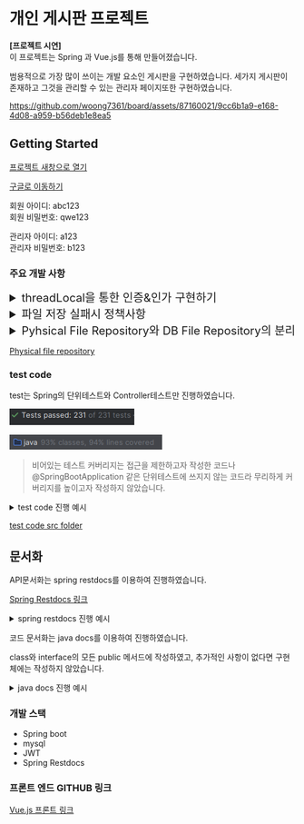 
# 개인 게시판 프로젝트

**[프로젝트 시연]**  
이 프로젝트는 Spring 과 Vue.js를 통해 만들어졌습니다.

범용적으로 가장 많이 쓰이는 개발 요소인 게시판을 구현하였습니다. 
세가지 게시판이 존재하고 그것을 관리할 수 있는 관리자 페이지또한 구현하였습니다.

https://github.com/woong7361/board/assets/87160021/9cc6b1a9-e168-4d08-a959-b56deb1e8ea5


## Getting Started
<a href="http://13.125.211.168/" target="_blank">프로젝트 새창으로 열기</a>

<a href="https://www.google.co.kr/" target="_blank"> 구글로 이동하기 </a>


회원 아이디: abc123   
회원 비밀번호: qwe123

관리자 아이디: a123  
관리자 비밀번호: b123

### 주요 개발 사항

<details>
    <summary style="font-size: 20px"> threadLocal을 통한 인증&인가 구현하기</summary>

프레임워크 없이 인증 과정을 구현하다보니 Spring Security에서 영감을 얻어 ThreadLocal을 사용해  내가 필요한 부분까지 Security와 비슷하게 구현하게 되었다.

1. #### Thread Local을 사용하기 위해 wrapping 저장소인 AuthenticationHolder 생성과 인증 wrapper 객체 생성
   ```
    /**
     * 인증된 회원 보관소
     */
     public class AuthenticationHolder {
     private static final ThreadLocal<Principal> threadLocal = ThreadLocal.withInitial(() -> null);

       /**
        * 인증된 회원 주입
        *
        * @param principal 인증된 회원
        */
       public static void setPrincipal(Principal principal) {
           threadLocal.set(principal);
       }

       /**
        * 인증된 회원 가져오기
        *
        * @return 인증된 회원
        */
       public static Principal getPrincipal() {
           return threadLocal.get();
       }
   
      ...
   }
   ```
   
   - <a href="https://github.com/woong7361/board/blob/main/src/main/java/com/example/notice/auth/AuthenticationHolder.java" target="_blank">AuthenticationHolder - threadLocal Wrapping Class</a>
   - <a href="https://github.com/woong7361/board/blob/main/src/main/java/com/example/notice/auth/principal/Principal.java" target="_blank">Principal - Holder에 저장되는 인증 객체</a>
   
2. #### Thread Local이 Thread Safe를 확인하기 위해 Thread test 진행

   ```
   @DisplayName("로컬 스레드마다 다른 값 확인")
        @Test
        public void multiThread() throws Exception{
            //given
            ## 100개의 스레드풀
            ExecutorService executorService = Executors.newFixedThreadPool(100);

            ## 10000번의 작업 진행
            int threadCount = 10000; 
            CountDownLatch latch = new CountDownLatch(threadCount);

            List<Long> memberIds = new ArrayList<>();
            List<Long> results = new CopyOnWriteArrayList<>();

            //when
            for (long i = 0; i < threadCount; i++) {
                memberIds.add(i);

                Member member = Member.builder()
                        .memberId(i)
                        .build();
                Principal<Member> principal = new MemberPrincipal(member);

                executorService.submit(() -> {
                    try {
                        AuthenticationHolder.setPrincipal(principal);
                        Principal<Member> savedPrincipal = AuthenticationHolder.getPrincipal();
                        long savedMemberId = savedPrincipal.getAuthentication().getMemberId();

                        results.add(savedMemberId);
                    } finally {
                        latch.countDown();
                    }
                });
            }
            latch.await();

            //then
            memberIds.sort((t1, t2) -> (int) (t1 - t2));
            results.sort((t1, t2) -> (int) (t1 - t2));
            assertThat(memberIds).usingRecursiveComparison().isEqualTo(results);
        }
   ```
   - <a href="https://github.com/woong7361/board/blob/5ac16d321fcd836cf585a918006657608bbc8c0e/src/test/java/com/example/notice/auth/AuthenticationHolderTest.java#L60C1-L99C10" target="_blank">test code 링크</a>

3. #### intercepter와 JWT를 사용해 인증과 인가 구현
   ```
   인증 과정
    /**
     * JWT를 통해 인증 과정을 진행한다.
     * @apiNote token이 없다면 비회원으로, 있다면 회원으로 다음 interceptor로 진행한다.
     */
    @Override
    public boolean preHandle(HttpServletRequest request, HttpServletResponse response, Object handler) throws Exception {
        if (request.getMethod().equals(PathMethod.OPTIONS.name())) {
            return true;
        }

        String bearerToken = request.getHeader(AUTHORIZATION);

        AuthenticationHolder.clear();
        if (bearerToken == null) {
            setGuest();
        } else {
            setMember(bearerToken);
        }

        return true;
    }
   ```
   ```
   인가 과정
    /**
     * AuthenticationRole에 따라 인가 과정을 진행한다.
     */
    @Override
    public boolean preHandle(HttpServletRequest request, HttpServletResponse response, Object handler) throws Exception {
        if (request.getMethod().equals(PathMethod.OPTIONS.name())) {
            return true;
        }

        if (pathContainer.match(request.getRequestURI(), PathMethod.valueOf(request.getMethod()), AuthenticationHolder.getRole())) {
            return true;
        }
        throw new AuthorizationException(ErrorMessageConstant.AUTHORIZATION_EXCEPTION_MESSAGE);
    }
   ```
    - <a href="https://github.com/woong7361/board/blob/main/src/main/java/com/example/notice/auth/filter/JwtTokenInterceptor.java" target="_blank">인증 Interceptor Class</a>
    - <a href="https://github.com/woong7361/board/blob/main/src/main/java/com/example/notice/auth/filter/AuthorizationInterceptor.java" target="_blank">인가 Interceptor Class</a>

4. #### urlPattern, HttpMethod, Role을 갖춘 pathContainer 구현
   - <a href="https://github.com/woong7361/board/blob/main/src/main/java/com/example/notice/auth/path/PathContainer.java" target="_blank">pathContainer class</a>

5. #### 기존 interceptor와의 통일성을 고려해 config 에서 patter 추가
   - <a href="https://github.com/woong7361/board/blob/07ffefaeca7192eb97c6ea21774cda8d62fe870a/src/main/java/com/example/notice/config/WebConfig.java#L53C1-L80C6" target="_blank">WebConfig Class</a>

6. #### 사용하기 위해 resolveHandler를 통해 parameter 주입 사용
    - <a href="https://github.com/woong7361/board/blob/main/src/main/java/com/example/notice/auth/resolvehandler/AuthenticationHolderResolveHandler.java" target="_blank">Resolve Handler</a>
    - <a href="https://github.com/woong7361/board/blob/main/src/main/java/com/example/notice/auth/resolvehandler/AuthenticationPrincipal.java" target="_blank">Annotation</a>
    

</details>

<details>
    <summary style="font-size: 20px"> 파일 저장 실패시 정책사항 </summary>

> Disk 오류 또는 다른 사항들에 파일 저장이 실패했을때(일부라도) 의해 내가 작성한 모든 사항이 'Rollback' 된다는 사항이 사용자 입장에서 
> 받아들이기 힘들다고 생각하여 파일 저장이 실패하여도 transaction은 정상적으로 진행되도록 결정하였다.  

- 결과화면
![file_save.png](assets%2Ffile_save.png)

Checked Exception은 Transaction Rollback을 일으키지 않는 성질을 이용하여 file save에 실패할경우 throw와 catch를 통해 정책을 수행한다. 

   - throw 부분
   ```
   @Override
    public String save(byte[] bytes, String originalFileName) throws FileSaveCheckedException {
        String fullPath = configurationService.getFilePath() + "/" + getNewFilename(getExtension(originalFileName));

        try (OutputStream outputStream = new FileOutputStream(fullPath))
        {
            outputStream.write(bytes);
        } catch (IOException e) {
            log.info("file save failed  fileName: {},  stackTrace{}", originalFileName, e);
            
            **error가 발생하면 checked Exception으로 먹어준다**
            throw new FileSaveCheckedException(e.getMessage());
        }

        return fullPath;
    }
   ```
   - catch 부분
   ```
       @Transactional
    @Override
    public SuccessesAndFails<String> saveFiles(List<MultipartFile> multipartFiles, Long freeBoardId) {
        SuccessesAndFails<String> results = SuccessesAndFails.emptyList();

        for (MultipartFile multipartFile : multipartFiles) {
            try {
                fileUtil.checkAllowFileExtension(multipartFile);
                AttachmentFile attachmentFile = saveFile(multipartFile, freeBoardId);
                
                **성공사례 저장**
                results.addSuccess(attachmentFile.getOriginalName());
            } catch (FileSaveCheckedException e) {
                String originalFilename = multipartFile.getOriginalFilename();
               
                **실패사례 저장**
                results.addFail(multipartFile.getOriginalFilename());
            }
        }

        return results;
    }
   ```

<a href="https://github.com/woong7361/board/blob/main/src/main/java/com/example/notice/files/DiskFileRepository.java" target="_blank">Physical file repository</a>

<a href="https://github.com/woong7361/board/blob/022ab9e11ec150085f93acfe5aea11ba53b44668/src/main/java/com/example/notice/service/FileServiceImpl.java#L52C1-L71C6" target="_blank">파일 저장 로직</a>

</details>

<details>
    <summary style="font-size: 20px"> Pyhsical File Repository와 DB File Repository의 분리 </summary>

물리적 파일과 DB 파일을 같이 다루고 있었는데 서로 다른 유형의 데이터를 저장하기에 분리를 결정하였다.
또한 DB와 File은 저장소의 확장이나 변경에 다르게 반응해야하므로 분리를 결정하게되었다.

   ```
   /**
    * 물리적 파일 저장소
    */
   public interface PhysicalFileRepository {
   
       /**
        * 파일 저장
        *
        * @param bytes 파일 bytes
        * @param originalFileName 파일 원본 이름
        * @return 저장된 파일 경로
        */
       String save(byte[] bytes, String originalFileName) throws FileSaveCheckedException;
   
       /**
        * 파일 삭제
        *
        * @param fileId 파일 식별자
        */
       void delete(Long fileId);
   
       /**
        * 물리적 파일을 조회
        *
        * @param path 파일의 이름을 포함한 경로
        * @return 물리적 파일
        */
       File getFile(String path);
   }
   ```
</details>

<a href="https://github.com/woong7361/board/blob/main/src/main/java/com/example/notice/files/PhysicalFileRepository.java" target="_blank">Physical file repository</a>


### test code
test는 Spring의 단위테스트와 Controller테스트만 진행하였습니다.


![test_count.png](assets%2Ftest_count.png)

![test coverage.png](assets%2Ftest%20coverage.png)

> 비어있는 테스트 커버리지는 접근을 제한하고자 작성한 코드나 @SpringBootApplication 같은
단위테스트에 쓰지지 않는 코드라 무리하게 커버리지를 높이고자 작성하지 않았습니다.

<details>
    <summary> test code 진행 예시</summary>

![test_example.png](assets%2Ftest_example.png)

</details>

<a href="https://github.com/woong7361/board/tree/main/src/test/java/com/example/notice" target="_blank">test code src folder</a>


## 문서화
API문서화는 spring restdocs를 이용하여 진행하였습니다.

<a href="http://13.125.211.168:8888/docs/index.html" target="_blank">Spring Restdocs 링크</a>

<details>
    <summary> spring restdocs 진행 예시</summary>

![restdocs.png](assets%2Frestdocs.png)
</details>

코드 문서화는 java docs를 이용하여 진행하였습니다.

class와 interface의 모든 public 메서드에 작성하였고, 추가적인 사항이 없다면 구현체에는 작성하지 않았습니다.

<details>
    <summary> java docs 진행 예시</summary>

![java_docs_example.png](assets%2Fjava_docs_example.png)
</details>


### 개발 스택
- Spring boot
- mysql
- JWT
- Spring Restdocs


### 프론트 엔드 GITHUB 링크
<a href="https://github.com/woong7361/board_front" target="_blank">Vue.js 프론트 링크</a>

